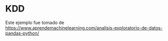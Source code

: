 # KDD
Este ejemplo fue tomado de 
https://www.aprendemachinelearning.com/analisis-exploratorio-de-datos-pandas-python/
